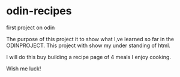 # odin-recipes
first project on odin 

The purpose of this project it to show what I,ve learned so far in the ODINPROJECT. This project with show my under standing of html.

I will do this buy building a recipe page of 4 meals I enjoy cooking.

Wish me luck!

